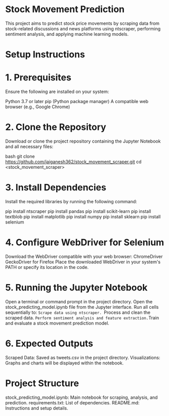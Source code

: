 # Stock Movement Prediction 

This project aims to predict stock price movements by scraping data from stock-related discussions and news platforms using ntscraper, 
performing sentiment analysis, and applying machine learning models.

# Setup Instructions

# 1. Prerequisites
Ensure the following are installed on your system:

Python 3.7 or later
pip (Python package manager)
A compatible web browser (e.g., Google Chrome)

# 2. Clone the Repository
Download or clone the project repository containing the Jupyter Notebook and all necessary files:

bash
git clone <https://github.com/jaiganesh362/stock_movement_scraper.git>
cd <stock_movement_scraper>

# 3. Install Dependencies
Install the required libraries by running the following command:

pip install ntscraper
pip install pandas
pip install scikit-learn
pip install textblob
pip install matplotlib
pip install numpy
pip install sklearn
pip install selenium

# 4. Configure WebDriver for Selenium
Download the WebDriver compatible with your web browser:
ChromeDriver
GeckoDriver for Firefox
Place the downloaded WebDriver in your system's PATH or specify its location in the code.

# 5. Running the Jupyter Notebook
Open a terminal or command prompt in the project directory.
Open the stock_predicting_model.ipynb file from the Jupyter interface.
Run all cells sequentially to:
   `Scrape data using ntscraper.
   `Process and clean the scraped data.
  ` Perform sentiment analysis and feature extraction.
   `Train and evaluate a stock movement prediction model.

# 6. Expected Outputs
Scraped Data: Saved as tweets.csv in the project directory.
Visualizations: Graphs and charts will be displayed within the notebook.

# Project Structure
stock_predicting_model.ipynb: Main notebook for scraping, analysis, and prediction.
requirements.txt: List of dependencies.
README.md: Instructions and setup details.




